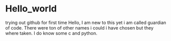 # Hello_world
trying out github for first time
Hello,
I am new to this yet i am called guardian of code. There were ton of other names i could  i have chosen but they where taken.
I do know some c and python.
